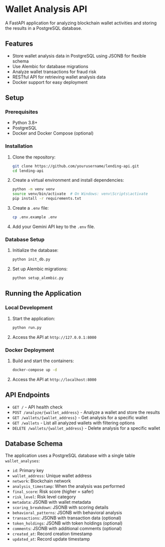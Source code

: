 # Wallet Analysis API

A FastAPI application for analyzing blockchain wallet activities and storing the results in a PostgreSQL database.

## Features

-   Store wallet analysis data in PostgreSQL using JSONB for flexible schema
-   Use Alembic for database migrations
-   Analyze wallet transactions for fraud risk
-   RESTful API for retrieving wallet analysis data
-   Docker support for easy deployment

## Setup

### Prerequisites

-   Python 3.8+
-   PostgreSQL
-   Docker and Docker Compose (optional)

### Installation

1. Clone the repository:

    ```bash
    git clone https://github.com/yourusername/lending-api.git
    cd lending-api
    ```

2. Create a virtual environment and install dependencies:

    ```bash
    python -m venv venv
    source venv/bin/activate  # On Windows: venv\Scripts\activate
    pip install -r requirements.txt
    ```

3. Create a `.env` file:
    ```bash
    cp .env.example .env
    ```
4. Add your Gemini API key to the `.env` file.

### Database Setup

1. Initialize the database:

    ```bash
    python init_db.py
    ```

2. Set up Alembic migrations:
    ```bash
    python setup_alembic.py
    ```

## Running the Application

### Local Development

1. Start the application:

    ```bash
    python run.py
    ```

2. Access the API at `http://127.0.0.1:8000`

### Docker Deployment

1. Build and start the containers:

    ```bash
    docker-compose up -d
    ```

2. Access the API at `http://localhost:8000`

## API Endpoints

-   `GET /` - API health check
-   `POST /analyze/{wallet_address}` - Analyze a wallet and store the results
-   `GET /wallets/{wallet_address}` - Get analysis for a specific wallet
-   `GET /wallets` - List all analyzed wallets with filtering options
-   `DELETE /wallets/{wallet_address}` - Delete analysis for a specific wallet

## Database Schema

The application uses a PostgreSQL database with a single table `wallet_analyses`:

-   `id`: Primary key
-   `wallet_address`: Unique wallet address
-   `network`: Blockchain network
-   `analysis_timestamp`: When the analysis was performed
-   `final_score`: Risk score (higher = safer)
-   `risk_level`: Risk level category
-   `metadata`: JSONB with wallet metadata
-   `scoring_breakdown`: JSONB with scoring details
-   `behavioral_patterns`: JSONB with behavioral analysis
-   `transactions`: JSONB with transaction data (optional)
-   `token_holdings`: JSONB with token holdings (optional)
-   `comments`: JSONB with additional comments (optional)
-   `created_at`: Record creation timestamp
-   `updated_at`: Record update timestamp
